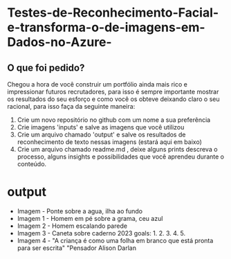# Testes-de-Reconhecimento-Facial-e-transforma-o-de-imagens-em-Dados-no-Azure-

## O que foi pedido?

Chegou a hora de você construir um portfólio ainda mais rico e impressionar futuros recrutadores, para isso é sempre importante mostrar os resultados do seu esforço e como você os obteve deixando claro o seu racional, para isso faça da seguinte maneira:

1. Crie um novo repositório no github com um nome a sua preferência
2. Crie imagens 'inputs' e salve as imagens que você utilizou
3. Crie um arquivo chamado 'output' e salve os resultados de reconhecimento de texto nessas imagens (estará aqui em baixo)
4. Crie um arquivo chamado readme.md , deixe alguns prints descreva o processo, alguns insights e possibilidades que você aprendeu durante o conteúdo.

# output

- Imagem - Ponte sobre a agua, ilha ao fundo
- Imagem 1 - Homem em pé sobre a grama, ceu azul
- Imagem 2 - Homem escalando parede
- Imagem 3 - Caneta sobre caderno 2023 goals: 1. 2. 3. 4. 5.
- Imagem 4 - "A criança é como uma folha em branco que está pronta para ser escrita" "Pensador  Alison Darlan


